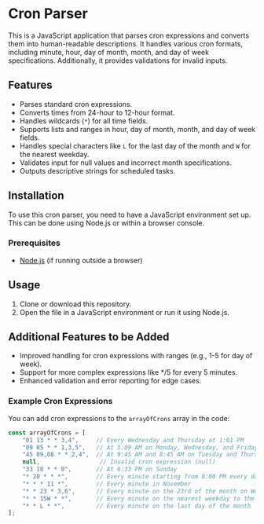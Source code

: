 # Cron Parser

This is a JavaScript application that parses cron expressions and converts them into human-readable descriptions. It handles various cron formats, including minute, hour, day of month, month, and day of week specifications. Additionally, it provides validations for invalid inputs.

## Features

- Parses standard cron expressions.
- Converts times from 24-hour to 12-hour format.
- Handles wildcards (`*`) for all time fields.
- Supports lists and ranges in hour, day of month, month, and day of week fields.
- Handles special characters like `L` for the last day of the month and `W` for the nearest weekday.
- Validates input for null values and incorrect month specifications.
- Outputs descriptive strings for scheduled tasks.

## Installation

To use this cron parser, you need to have a JavaScript environment set up. This can be done using Node.js or within a browser console.

### Prerequisites

- [Node.js](https://nodejs.org/) (if running outside a browser)

## Usage

1. Clone or download this repository.
2. Open the file in a JavaScript environment or run it using Node.js.

## Additional Features to be Added
- Improved handling for cron expressions with ranges (e.g., 1-5 for day of week).
- Support for more complex expressions like */5 for every 5 minutes.
- Enhanced validation and error reporting for edge cases.

### Example Cron Expressions

You can add cron expressions to the `arrayOfCrons` array in the code:

```javascript
const arrayOfCrons = [
    "01 13 * * 3,4",     // Every Wednesday and Thursday at 1:01 PM
    "09 05 * * 1,3,5",   // At 5:09 AM on Monday, Wednesday, and Friday
    "45 09,08 * * 2,4",  // At 9:45 AM and 8:45 AM on Tuesday and Thursday
    null,                 // Invalid cron expression (null)
    "33 18 * * 0",       // At 6:33 PM on Sunday
    "* 20 * * *",        // Every minute starting from 8:00 PM every day
    "* * * 11 *",        // Every minute in November
    "* * 23 * 3,6",      // Every minute on the 23rd of the month on Wednesday and Saturday
    "* * 15W * *",       // Every minute on the nearest weekday to the 15th of the month
    "* * L * *",         // Every minute on the last day of the month
];
